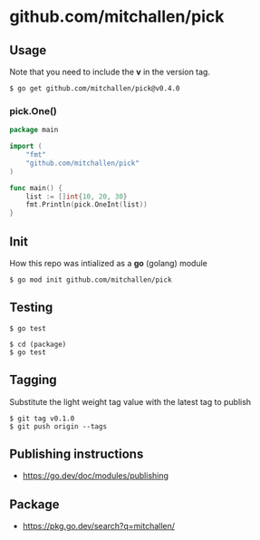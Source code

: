 # github.com/mitchallen/pick

## Usage

Note that you need to include the **v** in the version tag.

```
$ go get github.com/mitchallen/pick@v0.4.0
```

### pick.One()

```go
package main

import (
    "fmt"
    "github.com/mitchallen/pick"
)

func main() {
    list := []int{10, 20, 30}
    fmt.Println(pick.OneInt(list))
}
```

## Init

How this repo was intialized as a **go** (golang) module

```
$ go mod init github.com/mitchallen/pick
```

## Testing

```
$ go test
```

```
$ cd (package)
$ go test
```

## Tagging

Substitute the light weight tag value with the latest tag to publish

```
$ git tag v0.1.0
$ git push origin --tags
```

## Publishing instructions

* https://go.dev/doc/modules/publishing

## Package

* https://pkg.go.dev/search?q=mitchallen/
